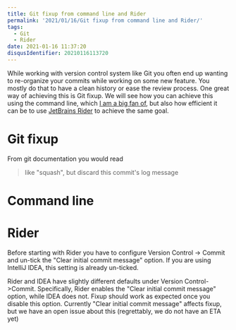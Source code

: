 ```yaml
---
title: Git fixup from command line and Rider
permalink: '2021/01/16/Git fixup from command line and Rider/'
tags:
  - Git
  - Rider
date: 2021-01-16 11:37:20
disqusIdentifier: 20210116113720
---
```

While working with version control system like Git you often end up wanting to re-organize your commits while working on some new feature. You mostly do that to have a clean history or ease the review process. One great way of achieving this is Git fixup. We will see how you can achieve this using the command line, which [I am a big fan of](/2020/02/28/Automate-developer-work-using-Git-Aliases/), but also how efficient it can be to use [JetBrains Rider](https://jetbrains.com/rider) to achieve the same goal.
<!-- more -->

# Git fixup

From git documentation you would read

> like "squash", but discard this commit's log message

# Command line

# Rider

Before starting with Rider you have to configure Version Control -> Commit and un-tick the "Clear initial commit message" option. If you are using IntelliJ IDEA, this setting is already un-ticked.

Rider and IDEA have slightly different defaults under Version Control->Commit. Specifically, Rider enables the "Clear initial commit message" option, while IDEA does not. Fixup should work as expected once you disable this option.
Currently "Clear initial commit message" affects fixup, but we have an open issue about this (regrettably, we do not have an ETA yet)
